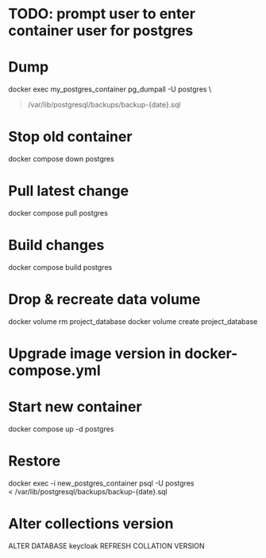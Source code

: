 # TODO: prompt user to enter container user for postgres

# Dump
docker exec my_postgres_container pg_dumpall -U postgres \
  > /var/lib/postgresql/backups/backup-{date}.sql

# Stop old container
docker compose down postgres

# Pull latest change
docker compose pull postgres

# Build changes
docker compose build postgres

# Drop & recreate data volume
docker volume rm project_database
docker volume create project_database

# Upgrade image version in docker-compose.yml
# Start new container
docker compose up -d postgres

# Restore
docker exec -i new_postgres_container psql -U postgres \
  < /var/lib/postgresql/backups/backup-{date}.sql

# Alter collections version
ALTER DATABASE keycloak REFRESH COLLATION VERSION
